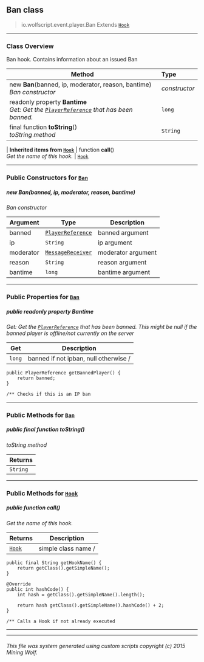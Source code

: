 ## Ban __class__

>io.wolfscript.event.player.Ban
>Extends [`Hook`](..\..\hook\Hook.md)

---

### Class Overview

Ban hook. Contains information about an issued Ban

Method | Type   
--- | :--- 
new __Ban__(banned, ip, moderator, reason, bantime) <br> _Ban constructor_ | _constructor_
 readonly property __Bantime__ <br> _Get: Get the [`PlayerReference`](..\..\api\PlayerReference.md) that has been banned._ | `long`
final function __toString__() <br> _toString method_ | `String`
 |
__Inherited items from [`Hook`](..\..\hook\Hook.md)__ |
 function __call__() <br> _Get the name of this hook._ | [`Hook`](..\..\hook\Hook.md)





---

### Public Constructors for [`Ban`](Ban.md)

##### <a id='ban'></a>new __Ban__(banned, ip, moderator, reason, bantime) 

_Ban constructor_

Argument | Type | Description  
--- | --- | --- 
banned | [`PlayerReference`](..\..\api\PlayerReference.md) | banned argument
ip | `String` | ip argument
moderator | [`MessageReceiver`](..\..\chat\MessageReceiver.md) | moderator argument
reason | `String` | reason argument
bantime | `long` | bantime argument

---

### Public Properties for [`Ban`](Ban.md)

##### <a id='bantime'></a>public  readonly property __Bantime__

_Get: Get the [`PlayerReference`](..\..\api\PlayerReference.md) that has been banned. This might be null if the banned player is offline/not currently on the server_

Get | Description
--- | --- 
`long` | banned if not ipban, null otherwise /
    public PlayerReference getBannedPlayer() {
        return banned;
    }

    /** Checks if this is an IP ban



---

### Public Methods for [`Ban`](Ban.md)

##### <a id='tostring'></a>public final function __toString__()

_toString method_

Returns | 
--- | 
`String` |


---

### Public Methods for [`Hook`](..\..\hook\Hook.md)

##### <a id='call'></a>public  function __call__()

_Get the name of this hook._

Returns | Description
--- | --- 
[`Hook`](..\..\hook\Hook.md) | simple class name /
    public final String getHookName() {
        return getClass().getSimpleName();
    }

    @Override
    public int hashCode() {
        int hash = getClass().getSimpleName().length();

        return hash getClass().getSimpleName().hashCode() + 2;
    }

    /** Calls a Hook if not already executed


---


---


###### This file was system generated using custom scripts copyright (c) 2015 Mining Wolf.
	

